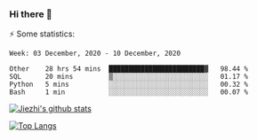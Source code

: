 ### Hi there 👋

⚡ Some statistics:

<!--START_SECTION:waka-->
```text
Week: 03 December, 2020 - 10 December, 2020

Other    28 hrs 54 mins  ████████████████████████▓   98.44 % 
SQL      20 mins         ▒░░░░░░░░░░░░░░░░░░░░░░░░   01.17 % 
Python   5 mins          ░░░░░░░░░░░░░░░░░░░░░░░░░   00.32 % 
Bash     1 min           ░░░░░░░░░░░░░░░░░░░░░░░░░   00.07 % 
```
<!--END_SECTION:waka-->

[![Jiezhi's github stats](https://github-readme-stats.vercel.app/api?username=Jiezhi&show_icons=true)](https://github.com/Jiezhi/github-readme-stats)

[![Top Langs](https://github-readme-stats.vercel.app/api/top-langs/?username=Jiezhi&hide=javascript,html)](https://github.com/Jiezhi/github-readme-stats)
<!--
**Jiezhi/Jiezhi** is a ✨ _special_ ✨ repository because its `README.md` (this file) appears on your GitHub profile.

Here are some ideas to get you started:

- 🔭 I’m currently working on ...
- 🌱 I’m currently learning ...
- 👯 I’m looking to collaborate on ...
- 🤔 I’m looking for help with ...
- 💬 Ask me about ...
- 📫 How to reach me: ...
- 😄 Pronouns: ...
- ⚡ Fun fact: ...
-->

